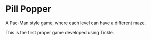 Pill Popper
===========

A Pac-Man style game, where each level can have a different maze.

This is the first proper game developed using Tickle.



